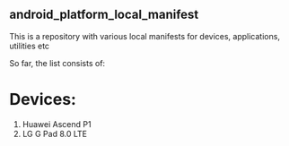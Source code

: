 ## android_platform_local_manifest

This is a repository with various local manifests for devices, applications, utilities etc

So far, the list consists of:

# Devices:
1) Huawei Ascend P1
2) LG G Pad 8.0 LTE
